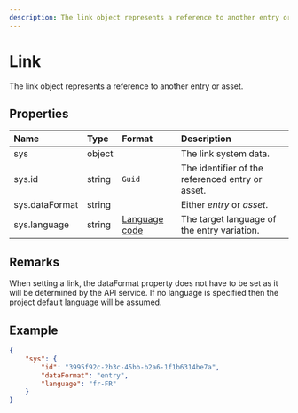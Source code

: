 ```yaml
---
description: The link object represents a reference to another entry or asset.
---
```

# Link

The link object represents a reference to another entry or asset.

## Properties

| Name | Type | Format | Description |
| :------- | :--- | :-- | :---------- |
| sys | object | | The link system data. |
| sys.id | string | `Guid` | The identifier of the referenced entry or asset. |
| sys.dataFormat | string | | Either *entry* or *asset*. |
| sys.language | string | [Language code](/key-concepts/localization.md) | The target language of the entry variation. |

## Remarks

When setting a link, the dataFormat property does not have to be set as it will be determined by the API service. If no language is specified then the project default language will be assumed.

## Example

```json
{
    "sys": {
        "id": "3995f92c-2b3c-45bb-b2a6-1f1b6314be7a",
        "dataFormat": "entry",
        "language": "fr-FR"
    }
}
```
